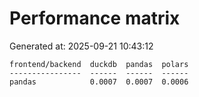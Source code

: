 # Performance matrix

Generated at: 2025-09-21 10:43:12

```text
frontend/backend  duckdb  pandas  polars
----------------  ------  ------  ------
pandas            0.0007  0.0007  0.0006
```
